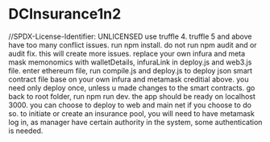 # DCInsurance1n2
//SPDX-License-Identifier: UNLICENSED
  use truffle 4. truffle 5 and above have too many conflict issues.
  run npm install.
  do not run npm audit and or audit fix. this will create more issues.
  replace your own infura and meta mask memonomics with walletDetails, infuraLink in deploy.js and web3.js file.
  enter ethereum file, run compile.js and deploy.js to deploy json smart contract file base on your own infura and metamask creditial above.
  you need only deploy once, unless u made changes to the smart contracts.
  go back to root folder, run npm run dev.
  the app should be ready on localhost 3000.
  you can choose to deploy to web and main net if you choose to do so.
  to initiate or create an insurance pool, you will need to have metamask log in, as manager have certain authority in the system, some authentication is needed.
